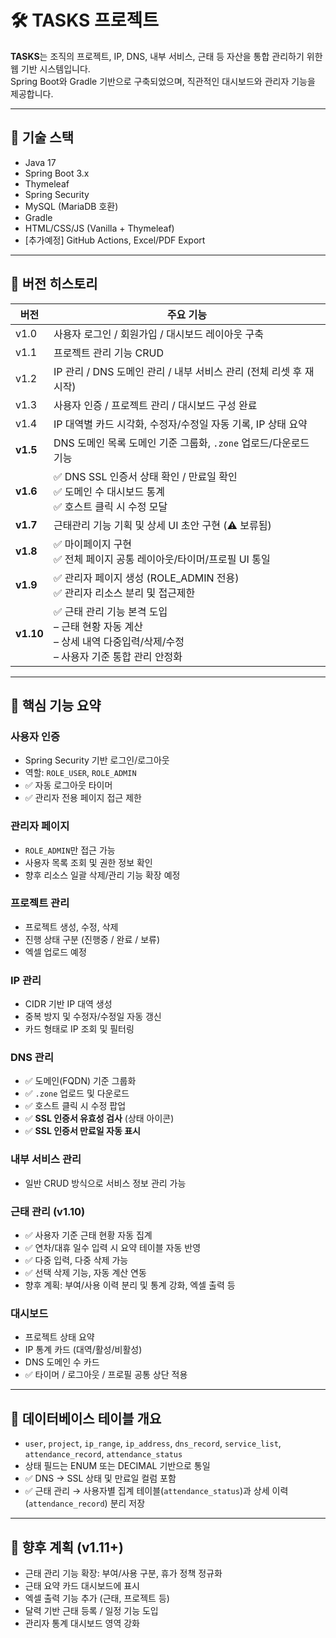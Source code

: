 # 🛠 TASKS 프로젝트

**TASKS**는 조직의 프로젝트, IP, DNS, 내부 서비스, 근태 등 자산을 통합 관리하기 위한 웹 기반 시스템입니다.  
Spring Boot와 Gradle 기반으로 구축되었으며, 직관적인 대시보드와 관리자 기능을 제공합니다.

---

## 🚀 기술 스택

- Java 17
- Spring Boot 3.x
- Thymeleaf
- Spring Security
- MySQL (MariaDB 호환)
- Gradle
- HTML/CSS/JS (Vanilla + Thymeleaf)
- [추가예정] GitHub Actions, Excel/PDF Export

---

## 📌 버전 히스토리

| 버전   | 주요 기능 |
|--------|-----------|
| v1.0   | 사용자 로그인 / 회원가입 / 대시보드 레이아웃 구축 |
| v1.1   | 프로젝트 관리 기능 CRUD |
| v1.2   | IP 관리 / DNS 도메인 관리 / 내부 서비스 관리 (전체 리셋 후 재시작) |
| v1.3   | 사용자 인증 / 프로젝트 관리 / 대시보드 구성 완료 |
| v1.4   | IP 대역별 카드 시각화, 수정자/수정일 자동 기록, IP 상태 요약 |
| **v1.5** | DNS 도메인 목록 도메인 기준 그룹화, `.zone` 업로드/다운로드 기능 |
| **v1.6** | ✅ DNS SSL 인증서 상태 확인 / 만료일 확인<br>✅ 도메인 수 대시보드 통계<br>✅ 호스트 클릭 시 수정 모달 |
| **v1.7** | 근태관리 기능 기획 및 상세 UI 초안 구현 (⚠ 보류됨) |
| **v1.8** | ✅ 마이페이지 구현<br>✅ 전체 페이지 공통 레이아웃/타이머/프로필 UI 통일 |
| **v1.9** | ✅ 관리자 페이지 생성 (ROLE_ADMIN 전용)<br>✅ 관리자 리소스 분리 및 접근제한 |
| **v1.10** | ✅ 근태 관리 기능 본격 도입<br>– 근태 현황 자동 계산<br>– 상세 내역 다중입력/삭제/수정<br>– 사용자 기준 통합 관리 안정화 |

---

## 🔑 핵심 기능 요약

### 사용자 인증
- Spring Security 기반 로그인/로그아웃
- 역할: `ROLE_USER`, `ROLE_ADMIN`
- ✅ 자동 로그아웃 타이머
- ✅ 관리자 전용 페이지 접근 제한

### 관리자 페이지
- `ROLE_ADMIN`만 접근 가능
- 사용자 목록 조회 및 권한 정보 확인
- 향후 리소스 일괄 삭제/관리 기능 확장 예정

### 프로젝트 관리
- 프로젝트 생성, 수정, 삭제
- 진행 상태 구분 (진행중 / 완료 / 보류)
- 엑셀 업로드 예정

### IP 관리
- CIDR 기반 IP 대역 생성
- 중복 방지 및 수정자/수정일 자동 갱신
- 카드 형태로 IP 조회 및 필터링

### DNS 관리
- ✅ 도메인(FQDN) 기준 그룹화
- ✅ `.zone` 업로드 및 다운로드
- ✅ 호스트 클릭 시 수정 팝업
- ✅ **SSL 인증서 유효성 검사** (상태 아이콘)
- ✅ **SSL 인증서 만료일 자동 표시**

### 내부 서비스 관리
- 일반 CRUD 방식으로 서비스 정보 관리 가능

### 근태 관리 (v1.10)
- ✅ 사용자 기준 근태 현황 자동 집계
- ✅ 연차/대휴 일수 입력 시 요약 테이블 자동 반영
- ✅ 다중 입력, 다중 삭제 가능
- ✅ 선택 삭제 기능, 자동 계산 연동
- 향후 계획: 부여/사용 이력 분리 및 통계 강화, 엑셀 출력 등

### 대시보드
- 프로젝트 상태 요약
- IP 통계 카드 (대역/활성/비활성)
- DNS 도메인 수 카드
- ✅ 타이머 / 로그아웃 / 프로필 공통 상단 적용

---

## 📂 데이터베이스 테이블 개요

- `user`, `project`, `ip_range`, `ip_address`, `dns_record`, `service_list`, `attendance_record`, `attendance_status`
- 상태 필드는 ENUM 또는 DECIMAL 기반으로 통일
- ✅ DNS → SSL 상태 및 만료일 컬럼 포함
- ✅ 근태 관리 → 사용자별 집계 테이블(`attendance_status`)과 상세 이력(`attendance_record`) 분리 저장

---

## 🧩 향후 계획 (v1.11+)

- 근태 관리 기능 확장: 부여/사용 구분, 휴가 정책 정규화
- 근태 요약 카드 대시보드에 표시
- 엑셀 출력 기능 추가 (근태, 프로젝트 등)
- 달력 기반 근태 등록 / 일정 기능 도입
- 관리자 통계 대시보드 영역 강화
